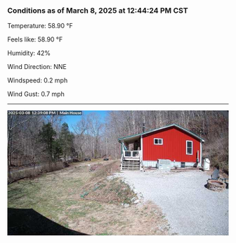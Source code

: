 ### Conditions as of March 8, 2025 at 12:44:24 PM CST 

Temperature: 58.90 &deg;F

Feels like: 58.90 &deg;F

Humidity: 42%

Wind Direction: NNE

Windspeed: 0.2 mph

Wind Gust: 0.7 mph

---

<img src="./images/latest.jpeg"/>

